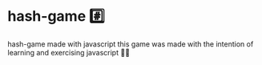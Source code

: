 # hash-game #️⃣
hash-game made with javascript
this game was made with the intention of learning and exercising javascript 👨‍💻
